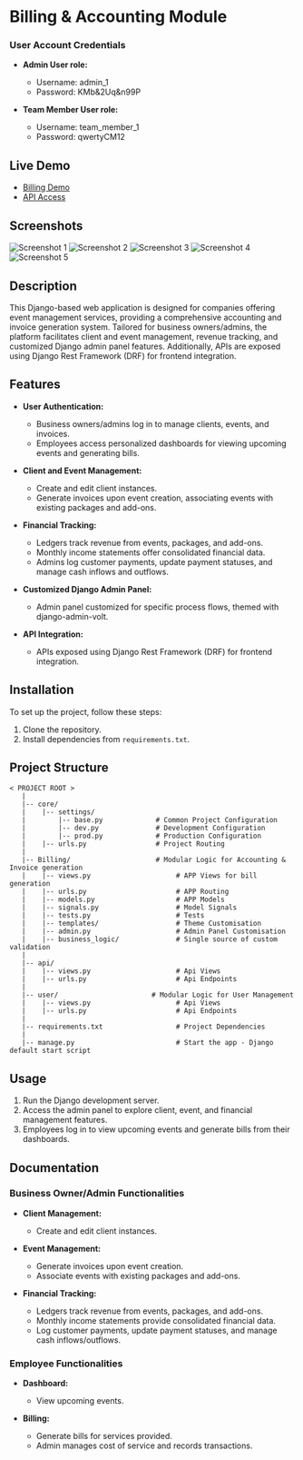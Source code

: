 # Billing & Accounting Module

### User Account Credentials

- **Admin User role:**
  - Username: admin_1
  - Password: KMb&2Uq&n99P

- **Team Member User role:**
  - Username: team_member_1
  - Password: qwertyCM12

## Live Demo

- [Billing Demo](https://billing.tahzeebahmed.com)
- [API Access](https://billing.tahzeebahmed.com/api/)

## Screenshots

![Screenshot 1](/demo/screenshots/desktop-dashboard.png)
![Screenshot 2](/demo/screenshots/mobile-dashboard.png)
![Screenshot 3](/demo/screenshots/desktop-dashboard-2.png)
![Screenshot 4](/demo/screenshots/table-view.png)
![Screenshot 5](/demo/screenshots/table-view-2.png)

## Description

This Django-based web application is designed for companies offering event management services, providing a comprehensive accounting and invoice generation system. Tailored for business owners/admins, the platform facilitates client and event management, revenue tracking, and customized Django admin panel features. Additionally, APIs are exposed using Django Rest Framework (DRF) for frontend integration.

## Features

- **User Authentication:**
  - Business owners/admins log in to manage clients, events, and invoices.
  - Employees access personalized dashboards for viewing upcoming events and generating bills.

- **Client and Event Management:**
  - Create and edit client instances.
  - Generate invoices upon event creation, associating events with existing packages and add-ons.

- **Financial Tracking:**
  - Ledgers track revenue from events, packages, and add-ons.
  - Monthly income statements offer consolidated financial data.
  - Admins log customer payments, update payment statuses, and manage cash inflows and outflows.

- **Customized Django Admin Panel:**
  - Admin panel customized for specific process flows, themed with django-admin-volt.

- **API Integration:**
  - APIs exposed using Django Rest Framework (DRF) for frontend integration.

## Installation

To set up the project, follow these steps:

1. Clone the repository.
2. Install dependencies from `requirements.txt`.

## Project Structure
```
< PROJECT ROOT >
   |
   |-- core/
   |    |-- settings/
   |        |-- base.py             # Common Project Configuration
   |        |-- dev.py              # Development Configuration
   |        |-- prod.py             # Production Configuration
   |    |-- urls.py                 # Project Routing
   |
   |-- Billing/                     # Modular Logic for Accounting & Invoice generation
   |    |-- views.py                     # APP Views for bill generation
   |    |-- urls.py                      # APP Routing
   |    |-- models.py                    # APP Models
   |    |-- signals.py                   # Model Signals 
   |    |-- tests.py                     # Tests
   |    |-- templates/                   # Theme Customisation
   |    |-- admin.py                     # Admin Panel Customisation
   |    |-- business_logic/              # Single source of custom validation
   |
   |-- api/
   |    |-- views.py                     # Api Views
   |    |-- urls.py                      # Api Endpoints
   |
   |-- user/                       # Modular Logic for User Management
   |    |-- views.py                     # Api Views
   |    |-- urls.py                      # Api Endpoints
   |
   |-- requirements.txt                  # Project Dependencies
   |
   |-- manage.py                         # Start the app - Django default start script
```



## Usage

1. Run the Django development server.
2. Access the admin panel to explore client, event, and financial management features.
3. Employees log in to view upcoming events and generate bills from their dashboards.

## Documentation

### Business Owner/Admin Functionalities

- **Client Management:**
  - Create and edit client instances.

- **Event Management:**
  - Generate invoices upon event creation.
  - Associate events with existing packages and add-ons.

- **Financial Tracking:**
  - Ledgers track revenue from events, packages, and add-ons.
  - Monthly income statements provide consolidated financial data.
  - Log customer payments, update payment statuses, and manage cash inflows/outflows.

### Employee Functionalities

- **Dashboard:**
  - View upcoming events.

- **Billing:**
  - Generate bills for services provided.
  - Admin manages cost of service and records transactions.

